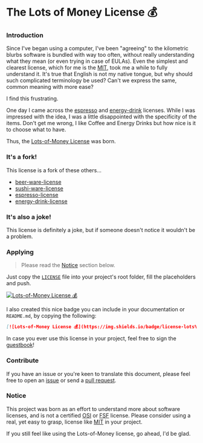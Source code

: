 # The Lots of Money License 💰

### Introduction

Since I've began using a computer, I've been "agreeing" to the kilometric blurbs software is bundled with way too often, without really understanding what they mean (or even trying in case of EULAs). 
Even the simplest and clearest license, which for me is the [MIT], took me a while to fully understand it. 
It's true that English is not my native tongue, but why should such complicated terminology be used? Can't we express the same, common meaning with more ease?

I find this frustrating.

One day I came across the [espresso](https://github.com/jack23247/espresso-license) and [energy-drink](https://github.com/dlcgold/energy_drink-license) licenses.
While I was impressed with the idea, I was a little disappointed with the specificity of the items.
Don't get me wrong, I like Coffee and Energy Drinks but how nice is it to choose what to have.

Thus, the [Lots-of-Money License](LICENSE) was born.

### It's a fork!

This license is a fork of these others...
- [beer-ware-license](https://people.freebsd.org/~phk/)
- [sushi-ware-license](https://github.com/MakeNowJust/sushi-ware)
- [espresso-license](https://github.com/jack23247/espresso-license)
- [energy-drink-license](https://github.com/dlcgold/energy_drink-license)


### It's also a joke!
This license is definitely a joke, but if someone doesn't notice it wouldn't be a problem.

### Applying

> Please read the [Notice](#Notice) section below.

Just copy the [`LICENSE`](LICENSE) file into your project's root folder, fill the placeholders and push.

[![Lots-of-Money License 💰](https://img.shields.io/badge/license-lots%20of%20money%20💰-7890F0.svg)](https://github.com/derogab/lots-of-money.license)

I also created this nice badge you can include in your documentation or `README.md`, by copying the following:

```markdown
[![Lots-of-Money License 💰](https://img.shields.io/badge/license-lots%20of%20money%20💰-7890F0.svg)](https://github.com/derogab/lots-of-money.license)
```

In case you ever use this license in your project, feel free to sign the [guestbook](GUESTBOOK.md)!

### Contribute

If you have an issue or you're keen to translate this document, please feel free to open an [issue](issues) or send a [pull request](pulls).

### Notice

This project was born as an effort to understand more about software licenses, and is not a certified [OSI] or [FSF] license. Please consider using a real, yet easy to grasp, license like [MIT] in your project.

If you still feel like using the Lots-of-Money license, go ahead, I'd be glad.

[MIT]: https://opensource.org/licenses/MIT
[OSI]: https://opensource.org/
[FSF]: http://www.fsf.org/
